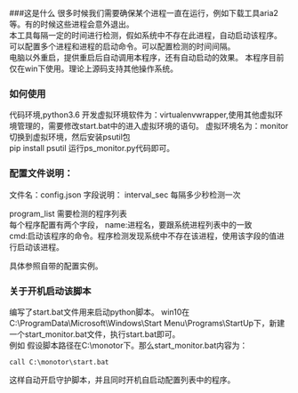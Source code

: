 ###这是什么
很多时候我们需要确保某个进程一直在运行，例如下载工具aria2等。有的时候这些进程会意外退出。    
本工具每隔一定的时间进行检测，假如系统中不存在此进程，自动启动该程序。  
可以配置多个进程和进程的启动命令。可以配置检测的时间间隔。  
电脑以外重启，提供重启后自动调用本程序，还有自动启动的效果。
本程序目前仅在win下使用。理论上源码支持其他操作系统。

### 如何使用
代码环境,python3.6
开发虚拟环境软件为：virtualenvwrapper,使用其他虚拟环境管理的，需要修改start.bat中的进入虚拟环境的语句。
虚拟环境名为：monitor
切换到虚拟环境，然后安装psutil包  
pip install psutil
运行ps_monitor.py代码即可。

### 配置文件说明：
文件名：config.json
字段说明：
interval_sec 每隔多少秒检测一次

program_list 需要检测的程序列表  
每个程序配置有两个字段，
name:进程名，要跟系统进程列表中的一致   
cmd:启动该程序的命令。程序检测发现系统中不存在该进程，使用该字段的值进行启动该进程。  

具体参照自带的配置实例。

### 关于开机启动该脚本
编写了start.bat文件用来启动python脚本。
win10在C:\ProgramData\Microsoft\Windows\Start Menu\Programs\StartUp下，新建一个start_monitor.bat文件，执行start.bat即可。  
例如 假设脚本路径在C:\monotor下。那么start_monitor.bat内容为：  
```
call C:\monotor\start.bat
```
这样自动开启守护脚本，并且同时开机自启动配置列表中的程序。
